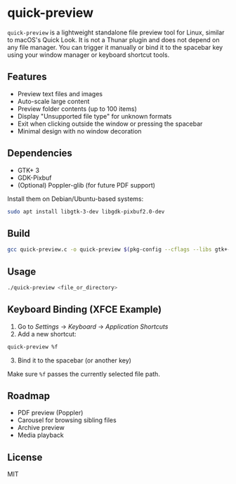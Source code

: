 
# quick-preview

`quick-preview` is a lightweight standalone file preview tool for Linux, similar to macOS's Quick Look. It is not a Thunar plugin and does not depend on any file manager. You can trigger it manually or bind it to the spacebar key using your window manager or keyboard shortcut tools.

## Features

- Preview text files and images
- Auto-scale large content
- Preview folder contents (up to 100 items)
- Display "Unsupported file type" for unknown formats
- Exit when clicking outside the window or pressing the spacebar
- Minimal design with no window decoration

## Dependencies

- GTK+ 3
- GDK-Pixbuf
- (Optional) Poppler-glib (for future PDF support)

Install them on Debian/Ubuntu-based systems:

```bash
sudo apt install libgtk-3-dev libgdk-pixbuf2.0-dev
```

## Build

```bash
gcc quick-preview.c -o quick-preview $(pkg-config --cflags --libs gtk+-3.0 gdk-pixbuf-2.0) -lm
```

## Usage

```bash
./quick-preview <file_or_directory>
```

## Keyboard Binding (XFCE Example)

1. Go to *Settings* → *Keyboard* → *Application Shortcuts*
2. Add a new shortcut:

```bash
quick-preview %f
```

3. Bind it to the spacebar (or another key)

Make sure `%f` passes the currently selected file path.

## Roadmap

- PDF preview (Poppler)
- Carousel for browsing sibling files
- Archive preview
- Media playback

## License

MIT
